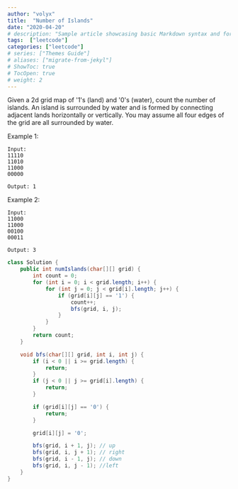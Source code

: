 ```yaml
---
author: "volyx"
title:  "Number of Islands"
date: "2020-04-20"
# description: "Sample article showcasing basic Markdown syntax and formatting for HTML elements."
tags:  ["leetcode"]
categories: ["leetcode"]
# series: ["Themes Guide"]
# aliases: ["migrate-from-jekyl"]
# ShowToc: true
# TocOpen: true
# weight: 2
---
```


Given a 2d grid map of '1's (land) and '0's (water), count the number of islands. An island is surrounded by water and is formed by connecting adjacent lands horizontally or vertically. You may assume all four edges of the grid are all surrounded by water.

Example 1:
```
Input:
11110
11010
11000
00000

Output: 1
```
Example 2:
```
Input:
11000
11000
00100
00011

Output: 3
```

```java
class Solution {
    public int numIslands(char[][] grid) {
        int count = 0;
        for (int i = 0; i < grid.length; i++) {
            for (int j = 0; j < grid[i].length; j++) {
                if (grid[i][j] == '1') {
                    count++;
                    bfs(grid, i, j);
                }
            }
        }
        return count;
    }

    void bfs(char[][] grid, int i, int j) {
        if (i < 0 || i >= grid.length) {
            return;
        }
        if (j < 0 || j >= grid[i].length) {
            return;
        }

        if (grid[i][j] == '0') {
            return;
        }

        grid[i][j] = '0';

        bfs(grid, i + 1, j); // up
        bfs(grid, i, j + 1); // right
        bfs(grid, i - 1, j); // down
        bfs(grid, i, j - 1); //left 
    }
}

